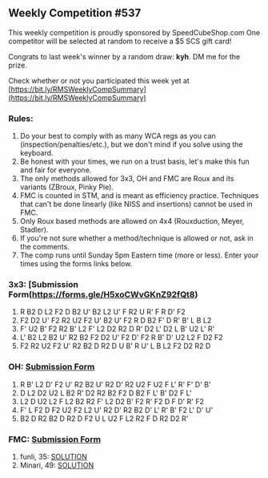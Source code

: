## Weekly Competition #537 
 
 This weekly competition is proudly sponsored by SpeedCubeShop.com 
 One competitor will be selected at random to receive a $5 SCS gift card! 
 
 Congrats to last week's winner by a random draw: **kyh**. DM me for the prize. 
 
 Check whether or not you participated this week yet at [https://bit.ly/RMSWeeklyCompSummary](https://bit.ly/RMSWeeklyCompSummary)  
 
 ### Rules: 
 1. Do your best to comply with as many WCA regs as you can (inspection/penalties/etc.), but we don't mind if you solve using the keyboard. 
 2. Be honest with your times, we run on a trust basis, let's make this fun and fair for everyone. 
 3. The only methods allowed for 3x3, OH and FMC are Roux and its variants (ZBroux, Pinky Pie). 
 4. FMC is counted in STM, and is meant as efficiency practice. Techniques that can't be done linearly (like NISS and insertions) cannot be used in FMC. 
 5. Only Roux based methods are allowed on 4x4 (Rouxduction, Meyer, Stadler). 
 6. If you're not sure whether a method/technique is allowed or not, ask in the comments. 
 7. The comp runs until Sunday 5pm Eastern time (more or less). Enter your times using the forms links below. 
 
### 3x3: [Submission Form(https://forms.gle/H5xoCWvGKnZ92fQt8) 
 1. R B2 D L2 F2 D B2 U' B2 L2 U' F R2 U R' F R D' F2 
 2. F2 D2 U' F2 R2 U2 F2 U' B2 U' F2 R D B2 F' D R' B' L B L2 
 3. F' U2 B' F2 R2 B' L2 F' L2 D2 R2 D R' D2 L' D2 L B' U2 L' R' 
 4. L' B2 L2 B2 U' R2 B2 F2 D2 U' F2 D' F2 R B' D' U2 L2 F D2 F2 
 5. F2 R2 U2 F2 U' R2 B2 D R2 D U B' R U' L B L2 F2 D2 R2 D 
 
### OH: [Submission Form](https://forms.gle/UgRLW3K1d5KkMGfM9) 
 1. R B' L2 D' F2 U' R2 B2 U' R2 D' R2 U2 F U2 F L' R' F' D' B' 
 2. D L2 D2 U2 L B2 R' D2 R2 B2 F2 D B2 F L' B' D2 F L' 
 3. L2 D U2 L2 F L2 B2 R2 F' L2 D2 B' F2 R' F2 D F D' R' F2 
 4. F' L F2 D F2 U2 F2 L2 U' R2 D' R2 B2 D' L' R' B' F2 L' D' U' 
 5. B2 D R2 B2 D R2 D F2 U L U2 F L2 R2 F D R2 D2 R' 
 
### FMC: [Submission Form](https://forms.gle/1P9VUgZmA1pibwvL9) 
 1. funli, 35: [SOLUTION](https://bit.ly/441xxQt) 
 2. Minari, 49: [SOLUTION](https://bit.ly/3FWf3c7)